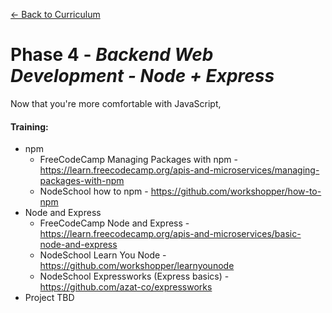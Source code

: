 [← Back to Curriculum](./)

# Phase 4 - *Backend Web Development - Node + Express*

Now that you're more comfortable with JavaScript, 

#### **Training:**
* npm
  * FreeCodeCamp Managing Packages with npm - https://learn.freecodecamp.org/apis-and-microservices/managing-packages-with-npm
  * NodeSchool how to npm - https://github.com/workshopper/how-to-npm
* Node and Express
  * FreeCodeCamp Node and Express - https://learn.freecodecamp.org/apis-and-microservices/basic-node-and-express
  * NodeSchool Learn You Node - https://github.com/workshopper/learnyounode
  * NodeSchool Expressworks (Express basics) - https://github.com/azat-co/expressworks
* Project TBD

